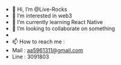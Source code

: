 - 👋 Hi, I’m @Live-Rocks
- 👀 I’m interested in web3
- 🌱 I’m currently learning React Native
- 💞️ I’m looking to collaborate on something
- 
- 📫 How to reach me : 
- Mail : aa5961311@gmail.com
- Line : 3091803

<!---
Live-Rocks/Live-Rocks is a ✨ special ✨ repository because its `README.md` (this file) appears on your GitHub profile.
You can click the Preview link to take a look at your changes.
--->

